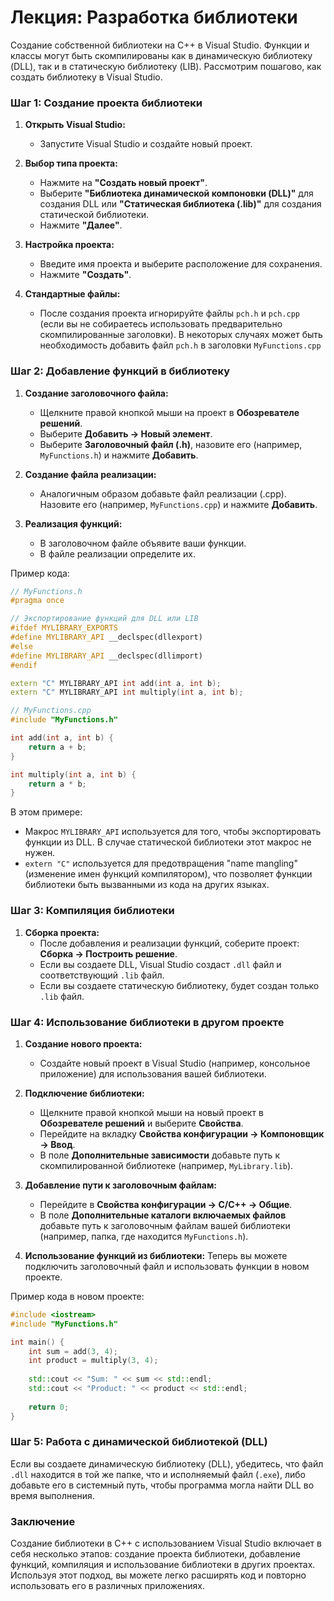 # Лекция: Разработка библиотеки 

Создание собственной библиотеки на C++ в Visual Studio. Функции и классы могут быть скомпилированы как в динамическую библиотеку (DLL), так и в статическую библиотеку (LIB). Рассмотрим пошагово, как создать библиотеку в Visual Studio.

### Шаг 1: Создание проекта библиотеки

1. **Открыть Visual Studio:**
   - Запустите Visual Studio и создайте новый проект.

2. **Выбор типа проекта:**
   - Нажмите на **"Создать новый проект"**.
   - Выберите **"Библиотека динамической компоновки (DLL)"** для создания DLL или **"Статическая библиотека (.lib)"** для создания статической библиотеки.
   - Нажмите **"Далее"**.

3. **Настройка проекта:**
   - Введите имя проекта и выберите расположение для сохранения.
   - Нажмите **"Создать"**.

4. **Стандартные файлы:**
   - После создания проекта игнорируйте файлы `pch.h` и `pch.cpp` (если вы не собираетесь использовать предварительно скомпилированные заголовки). В некоторых случаях может быть необходимость добавить файл `pch.h` в заголовки `MyFunctions.cpp`

### Шаг 2: Добавление функций в библиотеку

1. **Создание заголовочного файла:**
   - Щелкните правой кнопкой мыши на проект в **Обозревателе решений**.
   - Выберите **Добавить → Новый элемент**.
   - Выберите **Заголовочный файл (.h)**, назовите его (например, `MyFunctions.h`) и нажмите **Добавить**.

2. **Создание файла реализации:**
   - Аналогичным образом добавьте файл реализации (.cpp). Назовите его (например, `MyFunctions.cpp`) и нажмите **Добавить**.

3. **Реализация функций:**
   - В заголовочном файле объявите ваши функции.
   - В файле реализации определите их.

Пример кода:

```cpp
// MyFunctions.h
#pragma once

// Экспортирование функций для DLL или LIB
#ifdef MYLIBRARY_EXPORTS
#define MYLIBRARY_API __declspec(dllexport)
#else
#define MYLIBRARY_API __declspec(dllimport)
#endif

extern "C" MYLIBRARY_API int add(int a, int b);
extern "C" MYLIBRARY_API int multiply(int a, int b);
```

```cpp
// MyFunctions.cpp
#include "MyFunctions.h"

int add(int a, int b) {
    return a + b;
}

int multiply(int a, int b) {
    return a * b;
}
```

В этом примере:
- Макрос `MYLIBRARY_API` используется для того, чтобы экспортировать функции из DLL. В случае статической библиотеки этот макрос не нужен.
- `extern "C"` используется для предотвращения "name mangling" (изменение имен функций компилятором), что позволяет функции библиотеки быть вызванными из кода на других языках.

### Шаг 3: Компиляция библиотеки

1. **Сборка проекта:**
   - После добавления и реализации функций, соберите проект: **Сборка → Построить решение**.
   - Если вы создаете DLL, Visual Studio создаст `.dll` файл и соответствующий `.lib` файл.
   - Если вы создаете статическую библиотеку, будет создан только `.lib` файл.

### Шаг 4: Использование библиотеки в другом проекте

1. **Создание нового проекта:**
   - Создайте новый проект в Visual Studio (например, консольное приложение) для использования вашей библиотеки.

2. **Подключение библиотеки:**
   - Щелкните правой кнопкой мыши на новый проект в **Обозревателе решений** и выберите **Свойства**.
   - Перейдите на вкладку **Свойства конфигурации → Компоновщик → Ввод**.
   - В поле **Дополнительные зависимости** добавьте путь к скомпилированной библиотеке (например, `MyLibrary.lib`).

3. **Добавление пути к заголовочным файлам:**
   - Перейдите в **Свойства конфигурации → C/C++ → Общие**.
   - В поле **Дополнительные каталоги включаемых файлов** добавьте путь к заголовочным файлам вашей библиотеки (например, папка, где находится `MyFunctions.h`).

4. **Использование функций из библиотеки:**
   Теперь вы можете подключить заголовочный файл и использовать функции в новом проекте.

Пример кода в новом проекте:

```cpp
#include <iostream>
#include "MyFunctions.h"

int main() {
    int sum = add(3, 4);
    int product = multiply(3, 4);
    
    std::cout << "Sum: " << sum << std::endl;
    std::cout << "Product: " << product << std::endl;
    
    return 0;
}
```

### Шаг 5: Работа с динамической библиотекой (DLL)

Если вы создаете динамическую библиотеку (DLL), убедитесь, что файл `.dll` находится в той же папке, что и исполняемый файл (`.exe`), либо добавьте его в системный путь, чтобы программа могла найти DLL во время выполнения.

### Заключение

Создание библиотеки в C++ с использованием Visual Studio включает в себя несколько этапов: создание проекта библиотеки, добавление функций, компиляция и использование библиотеки в других проектах. Используя этот подход, вы можете легко расширять код и повторно использовать его в различных приложениях.
